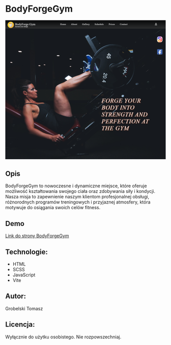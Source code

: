 # BodyForgeGym

![Opis obrazka](BodyForgeGym.png)

## Opis
BodyForgeGym to nowoczesne i dynamiczne miejsce, które oferuje możliwość kształtowania swojego ciała oraz zdobywania siły i kondycji. Nasza misja to zapewnienie naszym klientom profesjonalnej obsługi, różnorodnych programów treningowych i przyjaznej atmosfery, która motywuje do osiągania swoich celów fitness.

## Demo
[Link do strony BodyForgeGym](https://tomaszgrobelski.github.io/BodyFrogeGym/)

## Technologie:
- HTML
- SCSS
- JavaScript
- Vite

## Autor:
Grobelski Tomasz

## Licencja:
Wyłącznie do użytku osobistego. Nie rozpowszechniaj.
